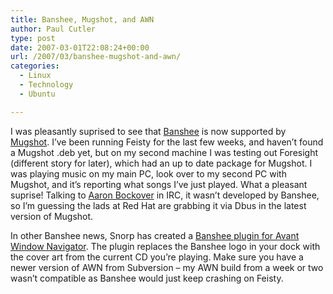 ```yaml
---
title: Banshee, Mugshot, and AWN
author: Paul Cutler
type: post
date: 2007-03-01T22:08:24+00:00
url: /2007/03/banshee-mugshot-and-awn/
categories:
  - Linux
  - Technology
  - Ubuntu

---
```

I was pleasantly suprised to see that [Banshee][1] is now supported by [Mugshot][2]. I&#8217;ve been running Feisty for the last few weeks, and haven&#8217;t found a Mugshot .deb yet, but on my second machine I was testing out Foresight (different story for later), which had an up to date package for Mugshot. I was playing music on my main PC, look over to my second PC with Mugshot, and it&#8217;s reporting what songs I&#8217;ve just played. What a pleasant suprise! Talking to [Aaron Bockover][3] in IRC, it wasn&#8217;t developed by Banshee, so I&#8217;m guessing the lads at Red Hat are grabbing it via Dbus in the latest version of Mugshot.

In other Banshee news, Snorp has created a [Banshee plugin for Avant Window Navigator][4]. The plugin replaces the Banshee logo in your dock with the cover art from the current CD you&#8217;re playing. Make sure you have a newer version of AWN from Subversion &#8211; my AWN build from a week or two wasn&#8217;t compatible as Banshee would just keep crashing on Feisty.

 [1]: http://www.banshee-project.org
 [2]: http://www.mugshot.org
 [3]: http://abock.org
 [4]: http://www.snorp.net/log/2007/02/28/banshee-and-awn/